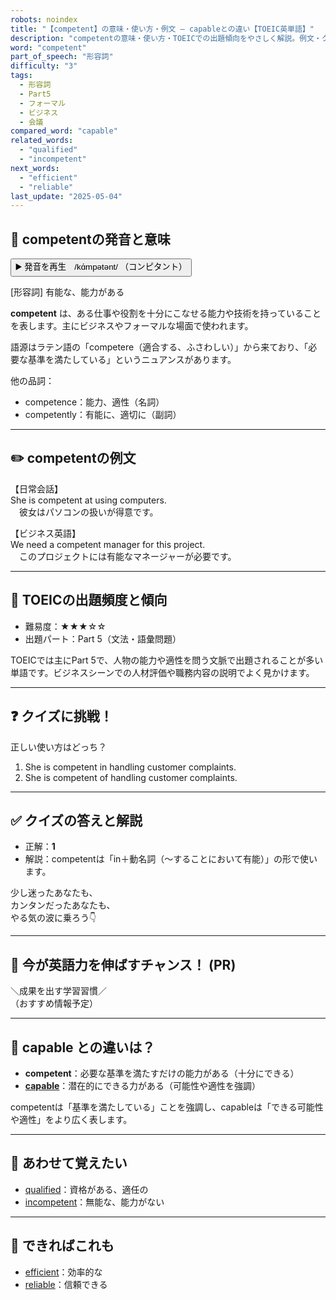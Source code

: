 ```yaml
---
robots: noindex
title: "【competent】の意味・使い方・例文 ― capableとの違い【TOEIC英単語】"
description: "competentの意味・使い方・TOEICでの出題傾向をやさしく解説。例文・クイズ付きでcapableとの違いもわかりやすく学べます。"
word: "competent"
part_of_speech: "形容詞"
difficulty: "3"
tags:
  - 形容詞
  - Part5
  - フォーマル
  - ビジネス
  - 会議
compared_word: "capable"
related_words:
  - "qualified"
  - "incompetent"
next_words:
  - "efficient"
  - "reliable"
last_update: "2025-05-04"
---
```


## 🔰 competentの発音と意味

<button class="play-audio" onclick="playTTS('competent')">
  <span class="play-audio-main">
    ▶️ 発音を再生　/kɑ́mpətənt/
  </span>
  <span class="play-audio-sub">
    （コンピタント）
  </span>
</button>

[形容詞] 有能な、能力がある

**competent** は、ある仕事や役割を十分にこなせる能力や技術を持っていることを表します。主にビジネスやフォーマルな場面で使われます。

語源はラテン語の「competere（適合する、ふさわしい）」から来ており、「必要な基準を満たしている」というニュアンスがあります。

他の品詞：  
- competence：能力、適性（名詞）
- competently：有能に、適切に（副詞）

---

## ✏️ competentの例文

【日常会話】  
She is competent at using computers.  
　彼女はパソコンの扱いが得意です。

【ビジネス英語】  
We need a competent manager for this project.  
　このプロジェクトには有能なマネージャーが必要です。

---

## 🎯 TOEICの出題頻度と傾向

- 難易度：★★★☆☆
- 出題パート：Part 5（文法・語彙問題）

TOEICでは主にPart 5で、人物の能力や適性を問う文脈で出題されることが多い単語です。ビジネスシーンでの人材評価や職務内容の説明でよく見かけます。

---

## ❓ クイズに挑戦！

正しい使い方はどっち？

1. She is competent in handling customer complaints.  
2. She is competent of handling customer complaints.

---

## ✅ クイズの答えと解説

- 正解：**1**
- 解説：competentは「in＋動名詞（～することにおいて有能）」の形で使います。

少し迷ったあなたも、  
カンタンだったあなたも、  
やる気の波に乗ろう👇️

---

## 🚀 今が英語力を伸ばすチャンス！ (PR)

<div class="info-center">
＼成果を出す学習習慣／<br>  
（おすすめ情報予定）
</div>

---

## 🤔  capable との違いは？

- **competent**：必要な基準を満たすだけの能力がある（十分にできる）
- **[capable](/capable)**：潜在的にできる力がある（可能性や適性を強調）

competentは「基準を満たしている」ことを強調し、capableは「できる可能性や適性」をより広く表します。

---

## 🧩 あわせて覚えたい

- [qualified](/qualified)：資格がある、適任の
- [incompetent](/incompetent)：無能な、能力がない

---

## 📖 できればこれも

- [efficient](/efficient)：効率的な
- [reliable](/reliable)：信頼できる

<!-- cvid: aid37_bid26 -->
